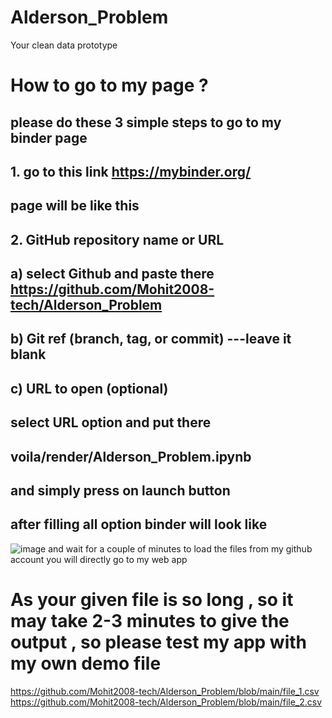 # Alderson_Problem
Your clean data prototype
# How to go to my page ?
## please do these 3 simple steps to go to my binder page
## 1.  go to this link    https://mybinder.org/
   ## page will be like this
## 2.  GitHub repository name or URL    
##       a) select Github and paste there https://github.com/Mohit2008-tech/Alderson_Problem
##       b) Git ref (branch, tag, or commit)   ---leave it blank
##       c) URL to open (optional) 
##             select URL option and put there 
##             voila/render/Alderson_Problem.ipynb
##            and simply press on launch button
## after filling all option binder will look like
![image](https://user-images.githubusercontent.com/83158393/170994937-123b621e-b086-44e3-a4fa-fcceb2626acb.png)
and wait for a couple of minutes to load the files from my github account
you will directly go to my web app 
# As your given file is so long , so it may take 2-3 minutes to give the output , so please test my app with my own demo file 
https://github.com/Mohit2008-tech/Alderson_Problem/blob/main/file_1.csv
https://github.com/Mohit2008-tech/Alderson_Problem/blob/main/file_2.csv


